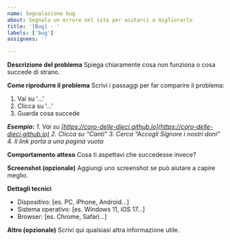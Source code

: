 ```yaml
---
name: Segnalazione bug
about: Segnala un errore nel sito per aiutarci a migliorarlo
title: '[Bug] - '
labels: ['bug']
assignees: ''

---
```


**Descrizione del problema**
Spiega chiaramente cosa non funziona o cosa succede di strano.

**Come riprodurre il problema**
Scrivi i passaggi per far comparire il problema:
1. Vai su '...'
2. Clicca su '...'
3. Guarda cosa succede

***Esempio:***
*1. Vai su [https://coro-delle-dieci.github.io](https://coro-delle-dieci.github.io)
2. Clicca su “Canti”
3. Cerca “Accogli Signore i nostri doni”
4. Il link porta a una pagina vuota*

**Comportamento atteso**
Cosa ti aspettavi che succedesse invece?

**Screenshot (opzionale)**
Aggiungi uno screenshot se può aiutare a capire meglio.

**Dettagli tecnici**
- Dispositivo: [es. PC, iPhone, Android...]
- Sistema operativo: [es. Windows 11, iOS 17...]
- Browser: [es. Chrome, Safari...]

**Altro (opzionale)**
Scrivi qui qualsiasi altra informazione utile.
